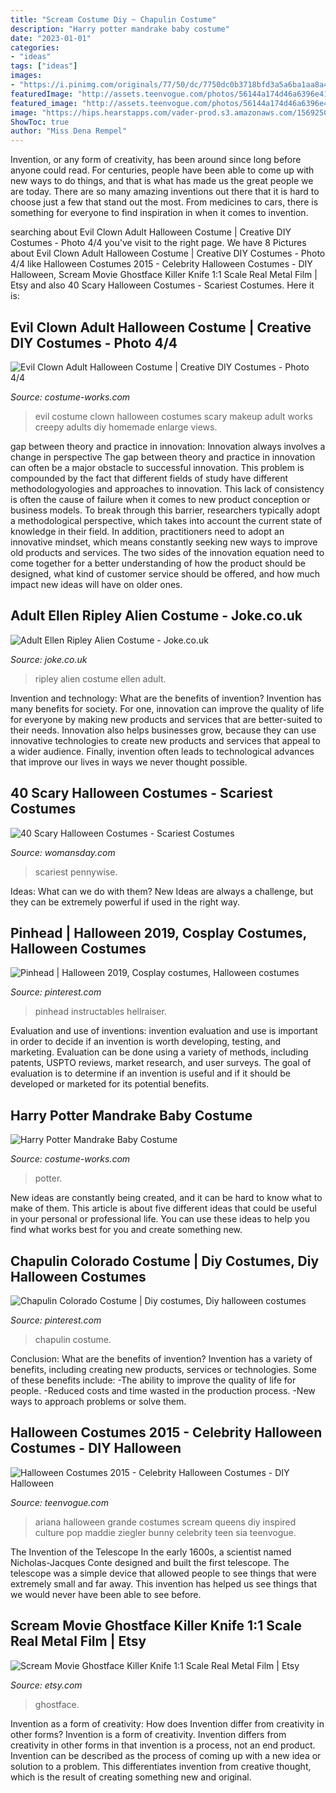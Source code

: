 ```yaml
---
title: "Scream Costume Diy ~ Chapulin Costume"
description: "Harry potter mandrake baby costume"
date: "2023-01-01"
categories:
- "ideas"
tags: ["ideas"]
images:
- "https://i.pinimg.com/originals/77/50/dc/7750dc0b3718bfd3a5a6ba1aa8a432bd.jpg"
featuredImage: "http://assets.teenvogue.com/photos/56144a174d46a6396e412d4c/master/w_757,h_505,c_limit/pop-culture-halloween-02.jpg"
featured_image: "http://assets.teenvogue.com/photos/56144a174d46a6396e412d4c/master/w_757,h_505,c_limit/pop-culture-halloween-02.jpg"
image: "https://hips.hearstapps.com/vader-prod.s3.amazonaws.com/1569250511-scary-halloween-costumes-cannibal-pennywise-1569250496.jpg?crop=0.933588761174968xw:1xh;center,top&amp;resize=480:*"
ShowToc: true
author: "Miss Dena Rempel"
---
```



Invention, or any form of creativity, has been around since long before anyone could read. For centuries, people have been able to come up with new ways to do things, and that is what has made us the great people we are today. There are so many amazing inventions out there that it is hard to choose just a few that stand out the most. From medicines to cars, there is something for everyone to find inspiration in when it comes to invention.

	

		
searching about Evil Clown Adult Halloween Costume | Creative DIY Costumes - Photo 4/4 you've visit to the right page. We have 8 Pictures about Evil Clown Adult Halloween Costume | Creative DIY Costumes - Photo 4/4 like Halloween Costumes 2015 - Celebrity Halloween Costumes - DIY Halloween, Scream Movie Ghostface Killer Knife 1:1 Scale Real Metal Film | Etsy and also 40 Scary Halloween Costumes - Scariest Costumes. Here it is:
		
    
## Evil Clown Adult Halloween Costume | Creative DIY Costumes - Photo 4/4

<img loading=lazy src="https://photos.costume-works.com/full/evil_clown5.jpg" onerror="this.onerror=null;this.src='https://tse2.mm.bing.net/th?id=OIP.gOzTSfj5h-q4K7W8hZEDGwHaJ3&amp;pid=15.1';" alt="Evil Clown Adult Halloween Costume | Creative DIY Costumes - Photo 4/4">

_Source: costume-works.com_

>evil costume clown halloween costumes scary makeup adult works creepy adults diy homemade enlarge views. 

	

gap between theory and practice in innovation: Innovation always involves a change in perspective
The gap between theory and practice in innovation can often be a major obstacle to successful innovation. This problem is compounded by the fact that different fields of study have different methodologyologies and approaches to innovation. This lack of consistency is often the cause of failure when it comes to new product conception or business models. To break through this barrier, researchers typically adopt a methodological perspective, which takes into account the current state of knowledge in their field. In addition, practitioners need to adopt an innovative mindset, which means constantly seeking new ways to improve old products and services. The two sides of the innovation equation need to come together for a better understanding of how the product should be designed, what kind of customer service should be offered, and how much impact new ideas will have on older ones.

    
## Adult Ellen Ripley Alien Costume - Joke.co.uk

<img loading=lazy src="https://9a338baf5064d7629645-c8b9e3aba5049fc539e5ee455e25c1c3.ssl.cf3.rackcdn.com/00016866a02-h19ZXmL9.png" onerror="this.onerror=null;this.src='https://tse4.mm.bing.net/th?id=OIP.6FX2fGz_SFXHYX2TWjf7ogHaLv&amp;pid=15.1';" alt="Adult Ellen Ripley Alien Costume - Joke.co.uk">

_Source: joke.co.uk_

>ripley alien costume ellen adult. 

	

Invention and technology: What are the benefits of invention?
Invention has many benefits for society. For one, innovation can improve the quality of life for everyone by making new products and services that are better-suited to their needs. Innovation also helps businesses grow, because they can use innovative technologies to create new products and services that appeal to a wider audience. Finally, invention often leads to technological advances that improve our lives in ways we never thought possible.

    
## 40 Scary Halloween Costumes - Scariest Costumes

<img loading=lazy src="https://hips.hearstapps.com/vader-prod.s3.amazonaws.com/1569250511-scary-halloween-costumes-cannibal-pennywise-1569250496.jpg?crop=0.933588761174968xw:1xh;center,top&amp;resize=480:*" onerror="this.onerror=null;this.src='https://tse3.mm.bing.net/th?id=OIP.JoIXAkkOHEGPwkRmA0uG2wHaLH&amp;pid=15.1';" alt="40 Scary Halloween Costumes - Scariest Costumes">

_Source: womansday.com_

>scariest pennywise. 

	

Ideas: What can we do with them?
New Ideas are always a challenge, but they can be extremely powerful if used in the right way.

    
## Pinhead | Halloween 2019, Cosplay Costumes, Halloween Costumes

<img loading=lazy src="https://i.pinimg.com/originals/77/50/dc/7750dc0b3718bfd3a5a6ba1aa8a432bd.jpg" onerror="this.onerror=null;this.src='https://tse1.mm.bing.net/th?id=OIP.4J_jvdWXtJcWD2tIG5qU6QAAAA&amp;pid=15.1';" alt="Pinhead | Halloween 2019, Cosplay costumes, Halloween costumes">

_Source: pinterest.com_

>pinhead instructables hellraiser. 

	

Evaluation and use of inventions:
invention evaluation and use is important in order to decide if an invention is worth developing, testing, and marketing. Evaluation can be done using a variety of methods, including patents, USPTO reviews, market research, and user surveys. The goal of evaluation is to determine if an invention is useful and if it should be developed or marketed for its potential benefits.

    
## Harry Potter Mandrake Baby Costume

<img loading=lazy src="https://photos.costume-works.com/full/harry_potter_mandrake_baby.jpg" onerror="this.onerror=null;this.src='https://tse4.mm.bing.net/th?id=OIP.rYjcCxQouaqYzcnscB0tRAHaLH&amp;pid=15.1';" alt="Harry Potter Mandrake Baby Costume">

_Source: costume-works.com_

>potter. 

	

New ideas are constantly being created, and it can be hard to know what to make of them. This article is about five different ideas that could be useful in your personal or professional life. You can use these ideas to help you find what works best for you and create something new.

    
## Chapulin Colorado Costume | Diy Costumes, Diy Halloween Costumes

<img loading=lazy src="https://i.pinimg.com/originals/7e/0a/f3/7e0af3a3a7a4cd3601a950359af23175.jpg" onerror="this.onerror=null;this.src='https://tse4.mm.bing.net/th?id=OIP.FvWb4Iln1rtO-fvtYiCslgHaJ4&amp;pid=15.1';" alt="Chapulin Colorado Costume | Diy costumes, Diy halloween costumes">

_Source: pinterest.com_

>chapulin costume. 

	

Conclusion: What are the benefits of invention?
Invention has a variety of benefits, including creating new products, services or technologies. Some of these benefits include: 
-The ability to improve the quality of life for people. 
-Reduced costs and time wasted in the production process.
-New ways to approach problems or solve them.

    
## Halloween Costumes 2015 - Celebrity Halloween Costumes - DIY Halloween

<img loading=lazy src="http://assets.teenvogue.com/photos/56144a174d46a6396e412d4c/master/w_757,h_505,c_limit/pop-culture-halloween-02.jpg" onerror="this.onerror=null;this.src='https://tse3.mm.bing.net/th?id=OIP.1pC3BjFNrNOHTGV480eMxwHaE8&amp;pid=15.1';" alt="Halloween Costumes 2015 - Celebrity Halloween Costumes - DIY Halloween">

_Source: teenvogue.com_

>ariana halloween grande costumes scream queens diy inspired culture pop maddie ziegler bunny celebrity teen sia teenvogue. 

	

The Invention of the Telescope
In the early 1600s, a scientist named Nicholas-Jacques Conte designed and built the first telescope. The telescope was a simple device that allowed people to see things that were extremely small and far away. This invention has helped us see things that we would never have been able to see before.

    
## Scream Movie Ghostface Killer Knife 1:1 Scale Real Metal Film | Etsy

<img loading=lazy src="https://i.etsystatic.com/16259172/r/il/0bac71/1797560377/il_794xN.1797560377_m6g5.jpg" onerror="this.onerror=null;this.src='https://tse4.mm.bing.net/th?id=OIP.L8GSgWTERZ_1BadaWjflfAHaIF&amp;pid=15.1';" alt="Scream Movie Ghostface Killer Knife 1:1 Scale Real Metal Film | Etsy">

_Source: etsy.com_

>ghostface. 

	

Invention as a form of creativity: How does Invention differ from creativity in other forms?
Invention is a form of creativity. Invention differs from creativity in other forms in that invention is a process, not an end product. Invention can be described as the process of coming up with a new idea or solution to a problem. This differentiates invention from creative thought, which is the result of creating something new and original.

